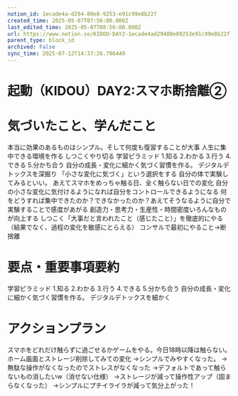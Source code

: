 ```yaml
---
notion_id: 1ecade4a-d294-80e8-9253-e91c99e8b22f
created_time: 2025-05-07T07:56:00.000Z
last_edited_time: 2025-05-07T08:56:00.000Z
url: https://www.notion.so/KIDOU-DAY2-1ecade4ad29480e89253e91c99e8b22f
parent_type: block_id
archived: False
sync_time: 2025-07-12T14:37:26.796449
---
```


# 起動（KIDOU）DAY2:スマホ断捨離②

# 気づいたこと、学んだこと
本当に効果のあるものはシンプル。そして何度も復習することが大事
人生に集中できる環境を作る
しつこくやり切る
学習ピラミッド
1.知る
2.わかる
3.行う
4.できる
5.分かち合う
自分の成長・変化に細かく気づく習慣を作る。
デジタルデトックスを深掘り
「小さな変化に気づく」という選択をする
自分の体で実験してみるといい。
あえてスマホをめっちゃ触る日、全く触らない日での変化
自分の小さな変化に気付けるようになれば自分をコントロールできるようになる
何をどうすれば集中できたのか？できなかったのか？あえてそうなるように自分で実験することで感度があがる
創造力・思考力・生産性・時間密度いろんなものが向上する
しつこく「大事だと言われたこと（感じたこと）」を徹底的にやる（結果でなく、過程の変化を敏感にとらえる）
コンサルで最初にやること→断捨離
# 要点・重要事項要約
学習ピラミッド
1.知る
2.わかる
3.行う
4.できる
5.分かち合う
自分の成長・変化に細かく気づく習慣を作る。
デジタルデトックスを細かく
# アクションプラン
スマホをどれだけ触らずに過ごせるかゲームをやる。今日18時以降は触らない。
ホーム画面とストレージ削除してみての変化
→シンプルでみやすくなった。
→無駄な操作がなくなったのでストレスがなくなった
→デフォルトであって触らないもの消したいw（消せない仕様）
→ストレージが減って操作性アップ（固まらなくなった）
→シンプルにプチイライラが減って気分上がった！